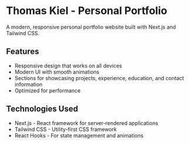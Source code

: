 # Thomas Kiel - Personal Portfolio

A modern, responsive personal portfolio website built with Next.js and Tailwind CSS.

## Features

- Responsive design that works on all devices
- Modern UI with smooth animations
- Sections for showcasing projects, experience, education, and contact information
- Optimized for performance

## Technologies Used

- Next.js - React framework for server-rendered applications
- Tailwind CSS - Utility-first CSS framework
- React Hooks - For state management and animations


